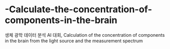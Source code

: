 # -Calculate-the-concentration-of-components-in-the-brain
생체 광학 데이터 분석 AI 대회, Calculation of the concentration of components in the brain from the light source and the measurement spectrum
